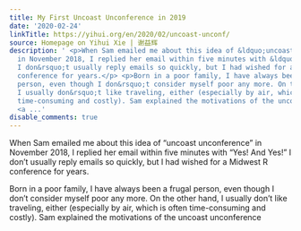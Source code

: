 ```yaml
---
title: My First Uncoast Unconference in 2019
date: '2020-02-24'
linkTitle: https://yihui.org/en/2020/02/uncoast-unconf/
source: Homepage on Yihui Xie | 谢益辉
description: ' <p>When Sam emailed me about this idea of &ldquo;uncoast unconference&rdquo;
  in November 2018, I replied her email within five minutes with &ldquo;Yes! And Yes!&rdquo;
  I don&rsquo;t usually reply emails so quickly, but I had wished for a Midwest R
  conference for years.</p> <p>Born in a poor family, I have always been a frugal
  person, even though I don&rsquo;t consider myself poor any more. On the other hand,
  I usually don&rsquo;t like traveling, either (especially by air, which is often
  time-consuming and costly). Sam explained the motivations of the uncoast unconference
  <a ...'
disable_comments: true
---
```

 <p>When Sam emailed me about this idea of &ldquo;uncoast unconference&rdquo; in November 2018, I replied her email within five minutes with &ldquo;Yes! And Yes!&rdquo; I don&rsquo;t usually reply emails so quickly, but I had wished for a Midwest R conference for years.</p> <p>Born in a poor family, I have always been a frugal person, even though I don&rsquo;t consider myself poor any more. On the other hand, I usually don&rsquo;t like traveling, either (especially by air, which is often time-consuming and costly). Sam explained the motivations of the uncoast unconference <a ...